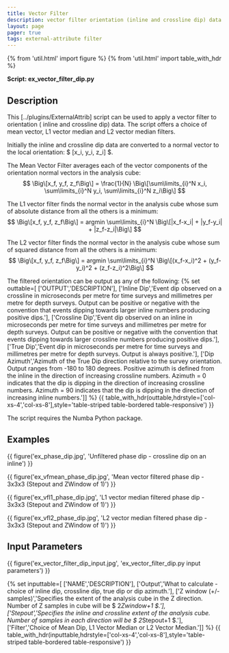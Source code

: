 ```yaml
---
title: Vector Filter
description: vector filter orientation (inline and crossline dip) data
layout: page
pager: true
tags: external-attribute filter
---
```


{% from 'util.html' import figure %}
{% from 'util.html' import table_with_hdr %}

__Script: ex_vector_filter_dip.py__

## Description
This [../plugins/ExternalAttrib] script can be used to apply a vector filter to orientation ( inline and crossline dip) data. The script offers a choice of mean vector, L1 vector median and L2 vector median filters.

Initially the inline and crossline dip data are converted to a normal vector to the local orientation: $ \[x_i, y_i, z_i\] $. 

The Mean Vector Filter averages each of the vector components of the orientation normal vectors in the analysis cube:
$$
\Big\[x_f, y_f, z_f\Big\]  = \frac{1}{N} \Big\[\sum\limits_{i}^N x_i, \sum\limits_{i}^N y_i, \sum\limits_{i}^N z_i\Big\]
$$

The L1 vector filter finds the normal vector in the analysis cube whose sum of absolute distance from all the others is a minimum:
$$
\Big\[x_f, y_f, z_f\Big\] = argmin \sum\limits_{i}^N \Big\[|x_f-x_i| + |y_f-y_i| + |z_f-z_i|\Big\]
$$

The L2 vector filter finds the normal vector in the analysis cube whose sum of squared distance from all the others is a minimum:
$$
\Big\[x_f, y_f, z_f\Big\] = argmin \sum\limits_{i}^N \Big\[(x_f-x_i)^2 + (y_f-y_i)^2 + (z_f-z_i)^2\Big\]
$$


The filtered orientation can be output as any of the following:
{% set outtable=[
['OUTPUT','DESCRIPTION'],
['Inline Dip','Event dip observed on a crossline in microseconds per metre for time surveys and millimetres per metre for depth surveys. Output can be positive or negative with the convention that events dipping towards larger inline numbers producing positive dips.'],
['Crossline Dip','Event dip observed on an inline in microseconds per metre for time surveys and millimetres per metre for depth surveys. Output can be positive or negative with the convention that events dipping towards larger crossline numbers producing positive dips.'],
['True Dip','Event dip in microseconds per metre for time surveys and millimetres per metre for depth surveys. Output is always positive.'],
['Dip Azimuth','Azimuth of the True Dip direction relative to the survey orientation. Output ranges from -180 to 180 degrees. Positive azimuth is defined from the inline in the direction of increasing crossline numbers. Azimuth = 0 indicates that the dip is dipping in the direction of increasing crossline numbers. Azimuth = 90 indicates that the dip is dipping in the direction of increasing inline numbers.']]
%}
{{ table_with_hdr(outtable,hdrstyle=['col-xs-4','col-xs-8'],style='table-striped table-bordered table-responsive') }}


The script requires the Numba Python package.

## Examples
{{ figure('ex_phase_dip.jpg', 'Unfiltered phase dip - crossline dip on an inline') }}

{{ figure('ex_vfmean_phase_dip.jpg', 'Mean vector filtered phase dip - 3x3x3 (Stepout and ZWindow of 1)') }}

{{ figure('ex_vfl1_phase_dip.jpg', 'L1 vector median filtered phase dip - 3x3x3 (Stepout and ZWindow of 1)') }}

{{ figure('ex_vfl2_phase_dip.jpg', 'L2 vector median filtered phase dip - 3x3x3 (Stepout and ZWindow of 1)') }}

## Input Parameters
{{ figure('ex_vector_filter_dip_input.jpg', 'ex_vector_filter_dip.py input parameters') }}

{% set inputtable=[
['NAME','DESCRIPTION'],
['Output','What to calculate - choice of inline dip, crossline dip, true dip or dip azimuth.'],
['Z window (+/-samples)','Specifies the extent of the analysis cube in the Z direction. Number of Z samples in cube will be $ 2*Zwindow+1 $.'],
['Stepout','Specifies the inline and crossline extent of the analysis cube. Number of samples in each direction will be $ 2*Stepout+1 $.'],
['Filter','Choice of Mean Dip, L1 Vector Median or L2 Vector Median.']]
%}
{{ table_with_hdr(inputtable,hdrstyle=['col-xs-4','col-xs-8'],style='table-striped table-bordered table-responsive') }}




